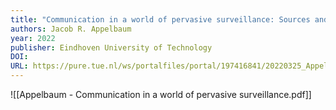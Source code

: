```yaml
---
title: "Communication in a world of pervasive surveillance: Sources and methods: Counter-strategies against pervasive surveillance architecture"
authors: Jacob R. Appelbaum
year: 2022
publisher: Eindhoven University of Technology
DOI: 
URL: https://pure.tue.nl/ws/portalfiles/portal/197416841/20220325_Appelbaum_hf.pdf
---
```


![[Appelbaum - Communication in a world of pervasive surveillance.pdf]]




